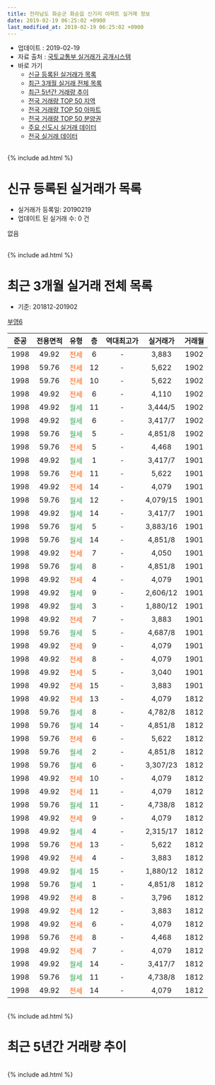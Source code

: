 ```yaml
---
title: 전라남도 화순군 화순읍 신기리 아파트 실거래 정보
date: 2019-02-19 06:25:02 +0900
last_modified_at: 2019-02-19 06:25:02 +0900
---
```


* 업데이트 : 2019-02-19
* 자료 출처 : [국토교통부 실거래가 공개시스템](http://rt.molit.go.kr)
* 바로 가기
    * [신규 등록된 실거래가 목록](#신규-등록된-실거래가-목록)
    * [최근 3개월 실거래 전체 목록](#최근-3개월-실거래-전체-목록)
    * [최근 5년간 거래량 추이](#최근-5년간-거래량-추이)
    * [전국 거래량 TOP 50 지역](https://ayogom.github.io/apt-trade-info/최근-3개월-전국에서-가장-거래가-많이-발생한-지역)
    * [전국 거래량 TOP 50 아파트](https://ayogom.github.io/apt-trade-info/최근-3개월-전국에서-가장-거래가-많이-발생한-아파트)
    * [전국 거래량 TOP 50 분양권](https://ayogom.github.io/apt-trade-info/최근-3개월-전국에서-가장-거래가-많이-발생한-분양권)
    * [주요 신도시 실거래 데이터](https://ayogom.github.io/apt-trade-info/주요-신도시)
    * [전국 실거래 데이터](https://ayogom.github.io/apt-trade-info/전국)
<br>
{% include ad.html %}
<br>

# 신규 등록된 실거래가 목록
* 실거래가 등록일: 20190219
* 업데이트 된 실거래 수: 0 건

없음

<br>
{% include ad.html %}
<br>

# 최근 3개월 실거래 전체 목록
* 기준: 201812-201902


[부영6](https://search.naver.com/search.naver?query=%EC%A0%84%EB%9D%BC%EB%82%A8%EB%8F%84+%ED%99%94%EC%88%9C%EA%B5%B0+%ED%99%94%EC%88%9C%EC%9D%8D+%EC%8B%A0%EA%B8%B0%EB%A6%AC+%EB%B6%80%EC%98%816)

|준공|전용면적|유형|층|역대최고가|실거래가|거래월|
|:---:|:---:|:---:|:---:|:---:|:---:|:---:|
|1998|49.92|<span style="color:#ff5a00">전세</span>|6|<span style="color:#444444">-</span>|3,883|1902|
|1998|59.76|<span style="color:#ff5a00">전세</span>|12|<span style="color:#444444">-</span>|5,622|1902|
|1998|59.76|<span style="color:#ff5a00">전세</span>|10|<span style="color:#444444">-</span>|5,622|1902|
|1998|49.92|<span style="color:#ff5a00">전세</span>|6|<span style="color:#444444">-</span>|4,110|1902|
|1998|49.92|<span style="color:#34a853">월세</span>|11|<span style="color:#444444">-</span>|3,444/5|1902|
|1998|49.92|<span style="color:#34a853">월세</span>|6|<span style="color:#444444">-</span>|3,417/7|1902|
|1998|59.76|<span style="color:#34a853">월세</span>|5|<span style="color:#444444">-</span>|4,851/8|1902|
|1998|59.76|<span style="color:#ff5a00">전세</span>|5|<span style="color:#444444">-</span>|4,468|1901|
|1998|49.92|<span style="color:#34a853">월세</span>|1|<span style="color:#444444">-</span>|3,417/7|1901|
|1998|59.76|<span style="color:#ff5a00">전세</span>|11|<span style="color:#444444">-</span>|5,622|1901|
|1998|49.92|<span style="color:#ff5a00">전세</span>|14|<span style="color:#444444">-</span>|4,079|1901|
|1998|59.76|<span style="color:#34a853">월세</span>|12|<span style="color:#444444">-</span>|4,079/15|1901|
|1998|49.92|<span style="color:#34a853">월세</span>|14|<span style="color:#444444">-</span>|3,417/7|1901|
|1998|59.76|<span style="color:#34a853">월세</span>|5|<span style="color:#444444">-</span>|3,883/16|1901|
|1998|59.76|<span style="color:#34a853">월세</span>|14|<span style="color:#444444">-</span>|4,851/8|1901|
|1998|49.92|<span style="color:#ff5a00">전세</span>|7|<span style="color:#444444">-</span>|4,050|1901|
|1998|59.76|<span style="color:#34a853">월세</span>|8|<span style="color:#444444">-</span>|4,851/8|1901|
|1998|49.92|<span style="color:#ff5a00">전세</span>|4|<span style="color:#444444">-</span>|4,079|1901|
|1998|49.92|<span style="color:#34a853">월세</span>|9|<span style="color:#444444">-</span>|2,606/12|1901|
|1998|49.92|<span style="color:#34a853">월세</span>|3|<span style="color:#444444">-</span>|1,880/12|1901|
|1998|49.92|<span style="color:#ff5a00">전세</span>|7|<span style="color:#444444">-</span>|3,883|1901|
|1998|59.76|<span style="color:#34a853">월세</span>|5|<span style="color:#444444">-</span>|4,687/8|1901|
|1998|49.92|<span style="color:#ff5a00">전세</span>|9|<span style="color:#444444">-</span>|4,079|1901|
|1998|49.92|<span style="color:#ff5a00">전세</span>|8|<span style="color:#444444">-</span>|4,079|1901|
|1998|49.92|<span style="color:#ff5a00">전세</span>|5|<span style="color:#444444">-</span>|3,040|1901|
|1998|49.92|<span style="color:#ff5a00">전세</span>|15|<span style="color:#444444">-</span>|3,883|1901|
|1998|49.92|<span style="color:#ff5a00">전세</span>|13|<span style="color:#444444">-</span>|4,079|1812|
|1998|59.76|<span style="color:#34a853">월세</span>|8|<span style="color:#444444">-</span>|4,782/8|1812|
|1998|59.76|<span style="color:#34a853">월세</span>|14|<span style="color:#444444">-</span>|4,851/8|1812|
|1998|59.76|<span style="color:#ff5a00">전세</span>|6|<span style="color:#444444">-</span>|5,622|1812|
|1998|59.76|<span style="color:#34a853">월세</span>|2|<span style="color:#444444">-</span>|4,851/8|1812|
|1998|59.76|<span style="color:#34a853">월세</span>|6|<span style="color:#444444">-</span>|3,307/23|1812|
|1998|49.92|<span style="color:#ff5a00">전세</span>|10|<span style="color:#444444">-</span>|4,079|1812|
|1998|49.92|<span style="color:#ff5a00">전세</span>|11|<span style="color:#444444">-</span>|4,079|1812|
|1998|59.76|<span style="color:#34a853">월세</span>|11|<span style="color:#444444">-</span>|4,738/8|1812|
|1998|49.92|<span style="color:#ff5a00">전세</span>|9|<span style="color:#444444">-</span>|4,079|1812|
|1998|49.92|<span style="color:#34a853">월세</span>|4|<span style="color:#444444">-</span>|2,315/17|1812|
|1998|59.76|<span style="color:#ff5a00">전세</span>|13|<span style="color:#444444">-</span>|5,622|1812|
|1998|49.92|<span style="color:#ff5a00">전세</span>|4|<span style="color:#444444">-</span>|3,883|1812|
|1998|49.92|<span style="color:#34a853">월세</span>|15|<span style="color:#444444">-</span>|1,880/12|1812|
|1998|59.76|<span style="color:#34a853">월세</span>|1|<span style="color:#444444">-</span>|4,851/8|1812|
|1998|49.92|<span style="color:#ff5a00">전세</span>|8|<span style="color:#444444">-</span>|3,796|1812|
|1998|49.92|<span style="color:#ff5a00">전세</span>|12|<span style="color:#444444">-</span>|3,883|1812|
|1998|49.92|<span style="color:#ff5a00">전세</span>|6|<span style="color:#444444">-</span>|4,079|1812|
|1998|59.76|<span style="color:#ff5a00">전세</span>|8|<span style="color:#444444">-</span>|4,468|1812|
|1998|49.92|<span style="color:#ff5a00">전세</span>|7|<span style="color:#444444">-</span>|4,079|1812|
|1998|49.92|<span style="color:#34a853">월세</span>|14|<span style="color:#444444">-</span>|3,417/7|1812|
|1998|59.76|<span style="color:#34a853">월세</span>|11|<span style="color:#444444">-</span>|4,738/8|1812|
|1998|49.92|<span style="color:#ff5a00">전세</span>|14|<span style="color:#444444">-</span>|4,079|1812|


<br>
{% include ad.html %}
<br>

# 최근 5년간 거래량 추이


<div style="width:100%;">
    <canvas id="deal_progress" height="200"></canvas>
</div>

<script>
new Chart(document.getElementById("deal_progress"), {
    type: 'line',
    data: {
        labels: ['201402','201403','201404','201405','201406','201407','201408','201409','201410','201411','201412','201501','201502','201503','201504','201505','201506','201507','201508','201509','201510','201511','201512','201601','201602','201603','201604','201605','201606','201607','201608','201609','201610','201611','201612','201701','201702','201703','201704','201705','201706','201707','201708','201709','201710','201711','201712','201801','201802','201803','201804','201805','201806','201807','201808','201809','201810','201811','201812','201901','201902'],
        datasets: [{
            label: '매매',
            pointRadius: 1,
            data: [0, 0, 0, 0, 0, 0, 0, 0, 0, 0, 0, 0, 0, 0, 0, 0, 0, 0, 0, 0, 0, 0, 0, 0, 0, 0, 0, 0, 0, 0, 0, 0, 0, 0, 0, 0, 0, 0, 0, 0, 0, 0, 0, 0, 0, 0, 0, 0, 0, 0, 0, 0, 0, 0, 0, 0, 0, 0, 0, 0, 0],
            borderColor: "rgba(255, 201, 14, 1)",
            backgroundColor: "rgba(255, 201, 14, 0.5)",
            fill: false,
            lineTension: 0
        },{
            label: '전월세',
            pointRadius: 1,
            data: [21, 24, 24, 12, 16, 15, 14, 20, 21, 24, 15, 16, 19, 22, 17, 9, 11, 12, 19, 16, 21, 19, 21, 16, 22, 30, 27, 18, 16, 14, 18, 18, 29, 29, 24, 23, 25, 33, 32, 14, 14, 12, 24, 16, 25, 27, 15, 25, 27, 35, 24, 15, 16, 16, 16, 20, 27, 28, 23, 19, 7],
            borderColor: "rgba(0, 141, 185, 1)",
            backgroundColor: "rgba(0, 141, 185, 0.5)",
            fill: false,
            lineTension: 0
        }
        ]
    },
    options: {
        responsive: true,
        title: {
            display: false
        },
        tooltips: {
            mode: 'index',
            intersect: false
        },
        hover: {
            mode: 'nearest',
            intersect: true
        },
        scales: {
            xAxes: [{
                display: true,
                scaleLabel: {
                    display: true,
                    labelString: '년/월'
                }
            }],
            yAxes: [{
                display: true,
                ticks: {
                    suggestedMin: 0,
                },
                scaleLabel: {
                    display: true,
                    labelString: '실거래 수'
                }
            }]
        }
    }
});

</script>


<br>
{% include ad.html %}
<br>

